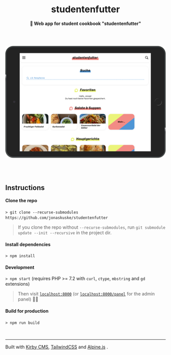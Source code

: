 <h1 align="center">studentenfutter</h1>
<p align="center"><b>🥗 Web app for student cookbook "studentenfutter"</b></p>

<br>
<br>

<p align="center">
  <img width="650" src="showcase.png">
</p>

<br>
<br>

## Instructions

#### Clone the repo

`> git clone --recurse-submodules https://github.com/jonaskuske/studentenfutter`

> If you clone the repo without `--recurse-submodules`, run `git submodule update --init --recursive` in the project dir.

#### Install dependencies

`> npm install`

#### Development

`> npm start` (requires PHP >= 7.2 with `curl`, `ctype`, `mbstring` and `gd` extensions)

> Then visit [`localhost:8000`](http://localhost:8000) (or [`localhost:8000/panel`](http://localhost:8000/panel) for the admin panel) 👍🏻

#### Build for production

`> npm run build`

<br>

---

Built with [Kirby CMS](https://getkirby.com), [TailwindCSS](https://tailwindcss.com) and [Alpine.js](https://github.com/alpinejs/alpine)
.
